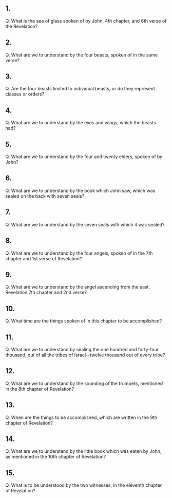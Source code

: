 ## 1.
Q. What is the sea of glass spoken of by John, 4th chapter, and 6th verse of the Revelation?
## 2.
Q. What are we to understand by the four beasts, spoken of in the same verse?
## 3.
Q. Are the four beasts limited to individual beasts, or do they represent classes or orders?
## 4.
Q. What are we to understand by the eyes and wings, which the beasts had?
## 5.
Q. What are we to understand by the four and twenty elders, spoken of by John?
## 6.
Q. What are we to understand by the book which John saw, which was sealed on the back with seven seals?
## 7.
Q. What are we to understand by the seven seals with which it was sealed?
## 8.
Q. What are we to understand by the four angels, spoken of in the 7th chapter and 1st verse of Revelation?
## 9.
Q. What are we to understand by the angel ascending from the east, Revelation 7th chapter and 2nd verse?
## 10.
Q. What time are the things spoken of in this chapter to be accomplished?
## 11.
Q. What are we to understand by sealing the one hundred and forty-four thousand, out of all the tribes of Israel--twelve thousand out of every tribe?
## 12.
Q. What are we to understand by the sounding of the trumpets, mentioned in the 8th chapter of Revelation?
## 13.
Q. When are the things to be accomplished, which are written in the 9th chapter of Revelation?
## 14.
Q. What are we to understand by the little book which was eaten by John, as mentioned in the 10th chapter of Revelation?
## 15.
Q. What is to be understood by the two witnesses, in the eleventh chapter of Revelation?
